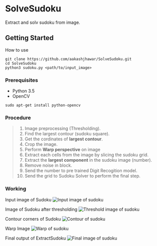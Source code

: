# SolveSudoku

Extract and solv sudoku from image.

## Getting Started

How to use
```    
git clone https://github.com/aakashjhawar/SolveSudoku.git
cd SolveSudoku
python3 sudoku.py <path/to/input_image>
```
 
### Prerequisites

- Python 3.5
- OpenCV
```
sudo apt-get install python-opencv
```
### Procedure
 > 1. Image preprocessing (Thresholding).
 > 2. Find the largest contour (sudoku square).
 > 3. Get the cordinates of **largest contour**.
 > 4. Crop the image.
 > 5. Perform **Warp perspective** on image
 > 5. Extract each cells from the image by slicing the sudoku grid.
 > 6. Extract the **largest component** in the sudoku image (number).
 > 7. Remove noise in block.
 > 8. Send the number to pre trained Digit Recogition model.
 > 9. Send the grid to Sudoku Solver to perform the final step.
### Working 

Input image of Sudoku
![Input image of sudoku](https://github.com/aakashjhawar/SolveSudoku/blob/master/images/sudoku.jpg)

Image of Sudoku after thresholding
![Threshold image of sudoku](https://github.com/aakashjhawar/SolveSudoku/blob/master/images/threshold.jpg)

Contour corners of Sudoku
![Contour of sudoku](https://github.com/aakashjhawar/SolveSudoku/blob/master/images/contour.jpg)

Warp Image
![Warp of sudoku](https://github.com/aakashjhawar/SolveSudoku/blob/master/images/warp.jpg)

Final output of ExtractSudoku 
![Final image of sudoku](https://github.com/aakashjhawar/SolveSudoku/blob/master/images/final.jpg)
